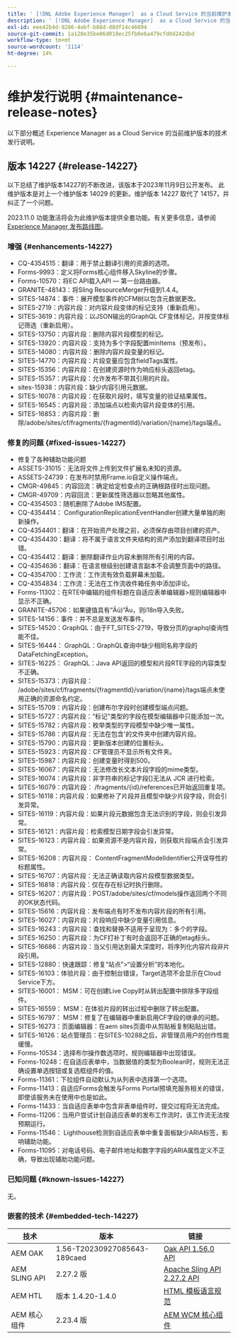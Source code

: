 ```yaml
---
title: ' [!DNL Adobe Experience Manager]  as a Cloud Service 的当前维护发行说明。'
description: ' [!DNL Adobe Experience Manager]  as a Cloud Service 的当前维护发行说明。'
exl-id: eee42b4d-9206-4ebf-b88d-d8df14c46094
source-git-commit: 1a128e35be06d018ec25fb0e6a479cfd0d242dbd
workflow-type: tm+mt
source-wordcount: '1114'
ht-degree: 14%

---
```


# 维护发行说明 {#maintenance-release-notes}

以下部分概述 Experience Manager as a Cloud Service 的当前维护版本的技术发行说明。

## 版本 14227 {#release-14227}

以下总结了维护版本14227的不断改进，该版本于2023年11月9日公开发布。 此维护版本是对上一个维护版本 14029 的更新。维护版本 14227 取代了 14157，并纠正了一个问题。

2023.11.0 功能激活将会为此维护版本提供全套功能。有关更多信息，请参阅[ Experience Manager 发布路线图](https://experienceleague.adobe.com/docs/experience-manager-release-information/aem-release-updates/update-releases-roadmap.html)。

### 增强 {#enhancements-14227}

<!--* ASSETS-29631: Assets Cloud: Use dam:roles for secure delivery/search.-->
* CQ-4354515：翻译：用于禁止翻译引用的资源的选项。
* Forms-9993：定义将Forms核心组件移入Skyline的步骤。
* Forms-10570：将EC API载入API — 第一台路由器。
* GRANITE-48143：将Sling ResourceMerger升级到1.4.4。
* SITES-14874：事件：展开模型事件的CFM树以包含元数据更改。
* SITES-2719：内容片段：对内容片段变体的标记支持（重新启用）。
* SITES-3619：内容片段：以JSON输出的GraphQL CF变体标记，并按变体标记筛选（重新启用）。
* SITES-13750：内容片段：删除内容片段模型的标记。
* SITES-13920：内容片段：支持为多个字段配置minItems（预发布）。
* SITES-14080：内容片段：删除内容片段变量的标记。
* SITES-14770：内容片段：片段变量应包含fieldTags属性。
* SITES-15356：内容片段：在创建资源时作为响应标头返回etag。
* SITES-15357：内容片段：允许发布不带其引用的片段。
* sites-15938：内容片段：缺少内容引用元数据。
* SITES-16078：内容片段：在获取片段时，填写变量的验证结果属性。
* SITES-16545：内容片段：添加端点以检索内容片段变体的引用。
* SITES-16853：内容片段：删除/adobe/sites/cf/fragments/{fragmentId}/variation/{name}/tags端点。

### 修复的问题 {#fixed-issues-14227}

* 修复了各种辅助功能问题
* ASSETS-31015：无法将文件上传到文件扩展名未知的资源。
* ASSETS-24739：在发布时禁用Frame.io自定义操作端点。
* CMGR-49845：内容回流：确定给定检查点的正确根路径时出现问题。
* CMGR-49709：内容回流：更新属性筛选器以忽略其他属性。
* CQ-4354503：随机删除了Adobe IMS配置。
* CQ-4354414： ConfigurationReplicationEventHandler创建大量单独的刷新操作。
* CQ-4354401：翻译：在开始资产处理之前，必须保存由项目创建的资产。
* CQ-4354430：翻译：将不属于语言文件夹结构的资产添加到翻译项目时出错。
* CQ-4354412：翻译：删除翻译作业内容未删除所有引用的内容。
* CQ-4354636：翻译：在语言根级别创建语言副本不会调整页面中的路径。
* CQ-4354700：工作流：工作流有效负载屏幕未加载。
* CQ-4354834：工作流：无法在工作流收件箱任务中添加评论。
* Forms-11302：在RTE中编辑的组件标题在自适应表单编辑器>规则编辑器中显示不正确。
* GRANITE-45706：如果键值具有“Äú)”Äu，则i18n导入失败。
* SITES-14156：事件：并不总是发送发布事件。
* SITES-14520：GraphQL：由于FT_SITES-2719，导致分页的graphql查询性能不佳。
* SITES-16444： GraphQL：GraphQL查询中缺少相同名称字段的DataFetchingException。
* SITES-16225： GraphQL：Java API返回的模型和片段RTE字段的内容类型不正确。
* SITES-15373：内容片段： /adobe/sites/cf/fragments/{fragmentId}/variation/{name}/tags端点未使用正确的资源命名约定。
* SITES-15709：内容片段：创建布尔字段时创建模型端点问题。
* SITES-15727：内容片段：“标记”类型的字段在模型编辑器中只能添加一次。
* SITES-15782：内容片段：枚举类型的字段模型中缺少唯一属性。
* SITES-15786：内容片段：无法在包含&#39;的文件夹中创建内容片段。
* SITES-15790：内容片段：更新版本创建的位置标头。
* SITES-15923：内容片段：CF管理员不显示所有文件夹。
* SITES-15987：内容片段：创建变量时得到500。
* SITES-16067：内容片段：无法修改长文本片段字段的mime类型。
* SITES-16074：内容片段：非字符串的标记字段[]无法从 JCR 进行检索。
* SITES-16079：内容片段： /fragments/{id}/references已开始返回重复项。
* SITES-16118：内容片段：如果修补了片段并且模型中缺少片段字段，则会引发异常。
* SITES-16119：内容片段：如果片段元数据包含无法识别的字段，则会引发异常。
* SITES-16121：内容片段：检索模型日期字段会引发异常。
* SITES-16123：内容片段：如果资源不是内容片段，则获取片段端点会引发异常。
* SITES-16208：内容片段： ContentFragmentModelIdentifier公开误导性的标题属性。
* SITES-16707：内容片段：无法正确读取内容片段模型数据类型。
* SITES-16818：内容片段：仅在存在标记时执行删除。
* SITES-16207：内容片段：POST/adobe/sites/cf/models操作返回两个不同的OK状态代码。
* SITES-15616：内容片段：发布端点有时不发布内容片段的所有引用。
* SITES-16027：内容片段：片段响应中缺少变量引用信息。
* SITES-16243：内容片段：查找和替换不适用于呈现为：多个的字段。
* SITES-16250：内容片段：为CF打补丁有时会返回不正确的etag标头。
* SITES-16686：内容片段：当父引用达到最大深度时，将序列化内容片段非片段引用。
* SITES-12880：快速跟踪：修复“站点”>“设置分析”的本地化。
* SITES-16103：体验片段：由于控制台错误，Target选项不会显示在Cloud Service下方。
* SITES-16001： MSM：可在创建Live Copy时从转出配置中排除多字段组件。
* SITES-16559： MSM：在体验片段的转出过程中删除了转出配置。
* SITES-16797： MSM：修复了在编辑器中重新启用CF字段的继承的问题。
* SITES-16273：页面编辑器：在aem sites页面中从剪贴板复制粘贴出错。
* SITES-16126：站点管理员：在SITES-10288之后，非管理员用户的创作性能缓慢。
* Forms-10534：选择布尔操作数选项时，规则编辑器中出现错误。
* Forms-10248：在自适应表单中，当数据值的类型为Boolean时，规则无法正确设置单选按钮或复选框组件的值。
* Forms-11361：下拉组件自动默认为从列表中选择第一个选项。
* Forms-11413：自适应Forms会触发与Forms Portal预填充服务相关的错误，即使该服务未在使用中也是如此。
* Forms-11433：当自适应表单中包含非表单组件时，提交过程将无法完成。
* Forms-11206：当用户尝试计划自适应表单的发布工作流时，该工作流无法按预期运行。
* Forms-11546： Lighthouse检测到自适应表单中重复面板缺少ARIA标签，影响辅助功能。
* Forms-11095：对电话号码、电子邮件地址和数字字段的ARIA属性定义不正确，导致出现辅助功能问题。

### 已知问题 {#known-issues-14227}

无。

### 嵌套的技术 {#embedded-tech-14227}

| 技术 | 版本 | 链接 |
|---|---|---|
| AEM OAK | 1.56-T20230927085643-189caed | [Oak API 1.56.0 API](https://www.javadoc.io/doc/org.apache.jackrabbit/oak-api/1.56.0/index.html) |
| AEM SLING API | 2.27.2 版 | [Apache Sling API 2.27.2 API](https://www.javadoc.io/doc/org.apache.sling/org.apache.sling.api/latest/index.html) |
| AEM HTL | 版本 1.4.20-1.4.0 | [HTML 模板语言规范](https://github.com/adobe/htl-spec) |
| AEM 核心组件 | 2.23.4 版 | [AEM WCM 核心组件](https://github.com/adobe/aem-core-wcm-components) |
